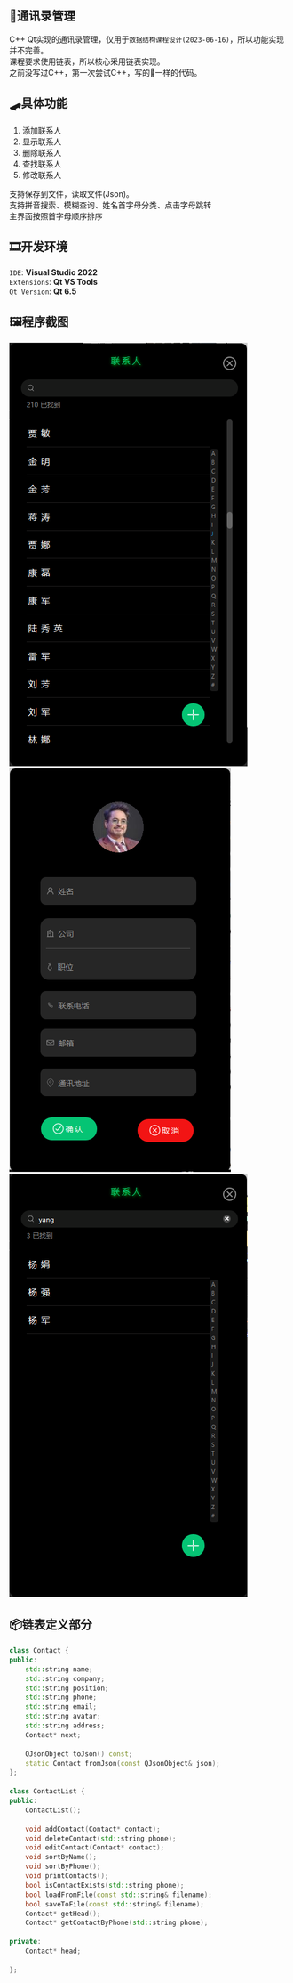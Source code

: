 ﻿## 🧛‍通讯录管理
C++ Qt实现的通讯录管理，仅用于`数据结构课程设计(2023-06-16)`，所以功能实现并不完善。  
课程要求使用链表，所以核心采用链表实现。  
之前没写过C++，第一次尝试C++，写的💩一样的代码。

## 🛹具体功能
1. 添加联系人
2. 显示联系人
3. 删除联系人
4. 查找联系人
5. 修改联系人

支持保存到文件，读取文件(Json)。  
支持拼音搜索、模糊查询、姓名首字母分类、点击字母跳转  
主界面按照首字母顺序排序

## 🎞开发环境
`IDE`: **Visual Studio 2022**  
`Extensions`: **Qt VS Tools**  
`Qt Version`: **Qt 6.5**

## 🖼️程序截图
![](Screenshots/MainWindow.png)
![](Screenshots/AddEditWindow.png)
![](Screenshots/Search.png)

## 📦链表定义部分
```cpp
class Contact {
public:
    std::string name;
    std::string company;
    std::string position;
    std::string phone;
    std::string email;
    std::string avatar;
    std::string address;
    Contact* next;

    QJsonObject toJson() const;
    static Contact fromJson(const QJsonObject& json);
};

class ContactList {
public:
    ContactList();

    void addContact(Contact* contact);
    void deleteContact(std::string phone);
    void editContact(Contact* contact);
    void sortByName();
    void sortByPhone();
    void printContacts();
    bool isContactExists(std::string phone);
    bool loadFromFile(const std::string& filename);
    bool saveToFile(const std::string& filename);
    Contact* getHead();
    Contact* getContactByPhone(std::string phone);

private:
    Contact* head;

};
```